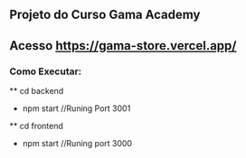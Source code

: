## Projeto do Curso Gama Academy
## Acesso https://gama-store.vercel.app/
### Como Executar:
** cd backend

  - npm start //Runing Port 3001
  
** cd frontend

  - npm start //Runing port 3000
